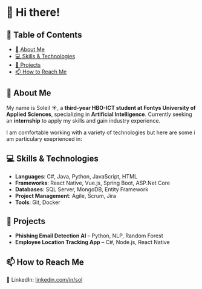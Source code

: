 # 👋 Hi there! 

## 📖 Table of Contents  
- [👀 About Me](#-about-me)  
- [💻 Skills & Technologies](#-skills--technologies)  
- [💞️ Projects](#️-projects)  
- [📫 How to Reach Me](#-how-to-reach-me)  

## 👀 About Me  
My name is Soleil ☀️, a **third-year HBO-ICT student at Fontys University of Applied Sciences**, specializing in **Artificial Intelligence**. Currently seeking an **internship** to apply my skills and gain industry experience.  

I am comfortable working with a variety of technologies but here are some i am particulary exeprienced in:

## 💻 Skills & Technologies 
- **Languages**: C#, Java, Python, JavaScript, HTML  
- **Frameworks**: React Native, Vue.js, Spring Boot, ASP.Net Core  
- **Databases**: SQL Server, MongoDB, Entity Framework
- **Project Management**: Agile, Scrum, Jira
- **Tools**: Git, Docker

## 💞️ Projects  
- **Phishing Email Detection AI** – Python, NLP, Random Forest  
- **Employee Location Tracking App** – C#, Node.js, React Native

## 📫 How to Reach Me  
🔗 LinkedIn: [linkedin.com/in/sol](http://linkedin.com/in/sol)  

